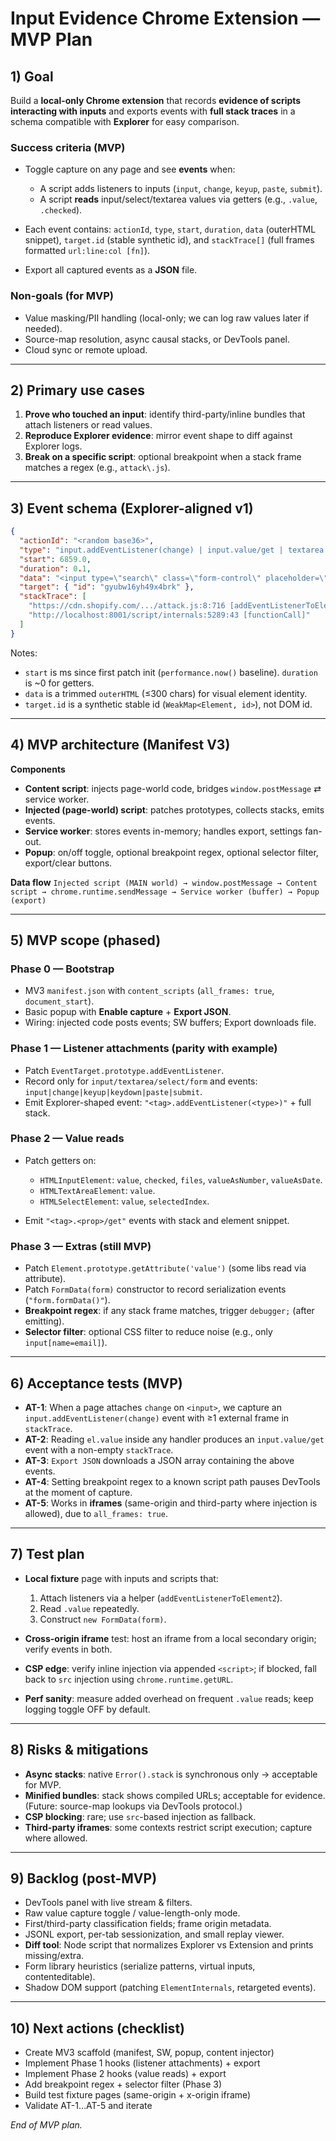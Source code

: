 # Input Evidence Chrome Extension — MVP Plan

## 1) Goal

Build a **local-only Chrome extension** that records **evidence of scripts interacting with inputs** and exports events with **full stack traces** in a schema compatible with **Explorer** for easy comparison.

### Success criteria (MVP)

* Toggle capture on any page and see **events** when:

  * A script adds listeners to inputs (`input`, `change`, `keyup`, `paste`, `submit`).
  * A script **reads** input/select/textarea values via getters (e.g., `.value`, `.checked`).
* Each event contains: `actionId`, `type`, `start`, `duration`, `data` (outerHTML snippet), `target.id` (stable synthetic id), and `stackTrace[]` (full frames formatted `url:line:col [fn]`).
* Export all captured events as a **JSON** file.

### Non-goals (for MVP)

* Value masking/PII handling (local-only; we can log raw values later if needed).
* Source-map resolution, async causal stacks, or DevTools panel.
* Cloud sync or remote upload.

---

## 2) Primary use cases

1. **Prove who touched an input**: identify third-party/inline bundles that attach listeners or read values.
2. **Reproduce Explorer evidence**: mirror event shape to diff against Explorer logs.
3. **Break on a specific script**: optional breakpoint when a stack frame matches a regex (e.g., `attack\.js`).

---

## 3) Event schema (Explorer-aligned v1)

```json
{
  "actionId": "<random base36>",
  "type": "input.addEventListener(change) | input.value/get | textarea.value/get | select.value/get | input.checked/get",
  "start": 6859.0,
  "duration": 0.1,
  "data": "<input type=\"search\" class=\"form-control\" placeholder=\"Search...\">",
  "target": { "id": "gyubw16yh49x4brk" },
  "stackTrace": [
    "https://cdn.shopify.com/.../attack.js:8:716 [addEventListenerToElement2]",
    "http://localhost:8001/script/internals:5289:43 [functionCall]"
  ]
}
```

Notes:

* `start` is ms since first patch init (`performance.now()` baseline). `duration` is \~0 for getters.
* `data` is a trimmed `outerHTML` (≤300 chars) for visual element identity.
* `target.id` is a synthetic stable id (`WeakMap<Element, id>`), not DOM id.

---

## 4) MVP architecture (Manifest V3)

**Components**

* **Content script**: injects page-world code, bridges `window.postMessage` ⇄ service worker.
* **Injected (page-world) script**: patches prototypes, collects stacks, emits events.
* **Service worker**: stores events in-memory; handles export, settings fan-out.
* **Popup**: on/off toggle, optional breakpoint regex, optional selector filter, export/clear buttons.

**Data flow**
`Injected script (MAIN world) → window.postMessage → Content script → chrome.runtime.sendMessage → Service worker (buffer) → Popup (export)`

---

## 5) MVP scope (phased)

### Phase 0 — Bootstrap

* MV3 `manifest.json` with `content_scripts` (`all_frames: true`, `document_start`).
* Basic popup with **Enable capture** + **Export JSON**.
* Wiring: injected code posts events; SW buffers; Export downloads file.

### Phase 1 — Listener attachments (parity with example)

* Patch `EventTarget.prototype.addEventListener`.
* Record only for `input/textarea/select/form` and events: `input|change|keyup|keydown|paste|submit`.
* Emit Explorer-shaped event: `"<tag>.addEventListener(<type>)"` + full stack.

### Phase 2 — Value reads

* Patch getters on:

  * `HTMLInputElement`: `value`, `checked`, `files`, `valueAsNumber`, `valueAsDate`.
  * `HTMLTextAreaElement`: `value`.
  * `HTMLSelectElement`: `value`, `selectedIndex`.
* Emit `"<tag>.<prop>/get"` events with stack and element snippet.

### Phase 3 — Extras (still MVP)

* Patch `Element.prototype.getAttribute('value')` (some libs read via attribute).
* Patch `FormData(form)` constructor to record serialization events (`"form.formData()"`).
* **Breakpoint regex**: if any stack frame matches, trigger `debugger;` (after emitting).
* **Selector filter**: optional CSS filter to reduce noise (e.g., only `input[name=email]`).

---

## 6) Acceptance tests (MVP)

* **AT-1**: When a page attaches `change` on `<input>`, we capture an `input.addEventListener(change)` event with ≥1 external frame in `stackTrace`.
* **AT-2**: Reading `el.value` inside any handler produces an `input.value/get` event with a non-empty `stackTrace`.
* **AT-3**: `Export JSON` downloads a JSON array containing the above events.
* **AT-4**: Setting breakpoint regex to a known script path pauses DevTools at the moment of capture.
* **AT-5**: Works in **iframes** (same-origin and third-party where injection is allowed), due to `all_frames: true`.

---

## 7) Test plan

* **Local fixture** page with inputs and scripts that:

  1. Attach listeners via a helper (`addEventListenerToElement2`).
  2. Read `.value` repeatedly.
  3. Construct `new FormData(form)`.
* **Cross-origin iframe** test: host an iframe from a local secondary origin; verify events in both.
* **CSP edge**: verify inline injection via appended `<script>`; if blocked, fall back to `src` injection using `chrome.runtime.getURL`.
* **Perf sanity**: measure added overhead on frequent `.value` reads; keep logging toggle OFF by default.

---

## 8) Risks & mitigations

* **Async stacks**: native `Error().stack` is synchronous only → acceptable for MVP.
* **Minified bundles**: stack shows compiled URLs; acceptable for evidence. (Future: source-map lookups via DevTools protocol.)
* **CSP blocking**: rare; use `src`-based injection as fallback.
* **Third-party iframes**: some contexts restrict script execution; capture where allowed.

---

## 9) Backlog (post-MVP)

* DevTools panel with live stream & filters.
* Raw value capture toggle / value-length-only mode.
* First/third-party classification fields; frame origin metadata.
* JSONL export, per-tab sessionization, and small replay viewer.
* **Diff tool**: Node script that normalizes Explorer vs Extension and prints missing/extra.
* Form library heuristics (serialize patterns, virtual inputs, contenteditable).
* Shadow DOM support (patching `ElementInternals`, retargeted events).

---

## 10) Next actions (checklist)

* Create MV3 scaffold (manifest, SW, popup, content injector)
* Implement Phase 1 hooks (listener attachments) + export
* Implement Phase 2 hooks (value reads) + export
* Add breakpoint regex + selector filter (Phase 3)
* Build test fixture pages (same-origin + x-origin iframe)
* Validate AT-1…AT-5 and iterate

*End of MVP plan.*

